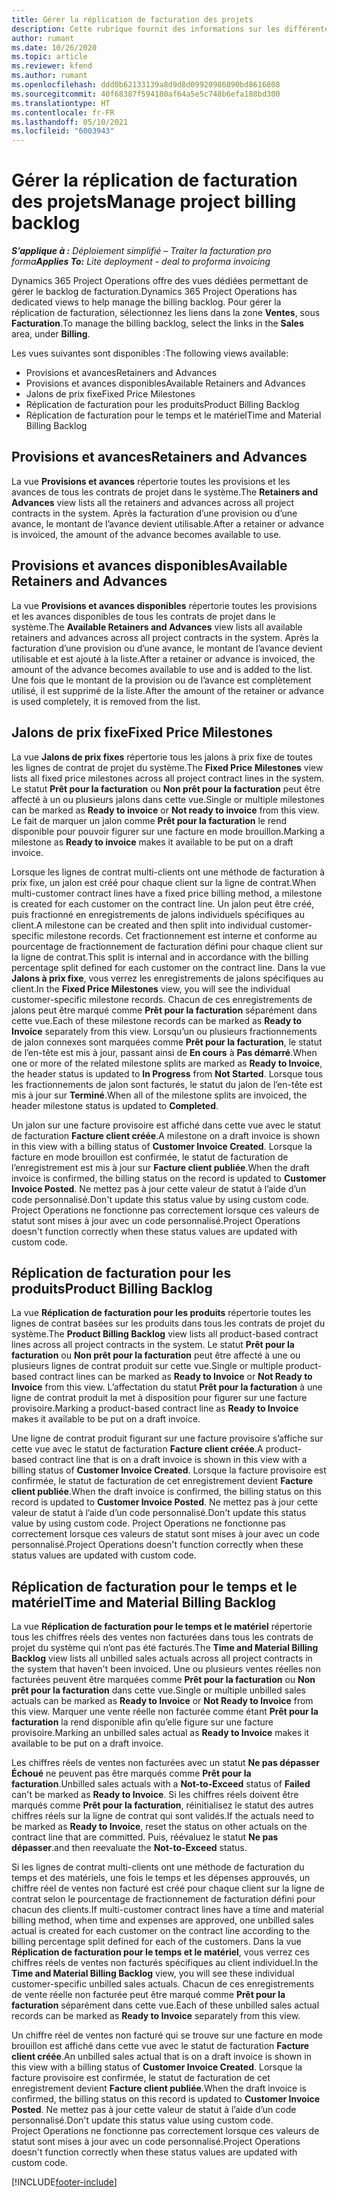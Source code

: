```yaml
---
title: Gérer la réplication de facturation des projets
description: Cette rubrique fournit des informations sur les différentes vues disponibles pour être utilisées lors de la gestion de la réplication de facturation sur les projets.
author: rumant
ms.date: 10/26/2020
ms.topic: article
ms.reviewer: kfend
ms.author: rumant
ms.openlocfilehash: ddd0b62133139a8d9d8d09920986890bd8616808
ms.sourcegitcommit: 40f68387f594180af64a5e5c748b6efa188bd300
ms.translationtype: HT
ms.contentlocale: fr-FR
ms.lasthandoff: 05/10/2021
ms.locfileid: "6003943"
---
```

# <a name="manage-project-billing-backlog"></a><span data-ttu-id="4e3c9-103">Gérer la réplication de facturation des projets</span><span class="sxs-lookup"><span data-stu-id="4e3c9-103">Manage project billing backlog</span></span> 

<span data-ttu-id="4e3c9-104">_**S’applique à :** Déploiement simplifié – Traiter la facturation pro forma_</span><span class="sxs-lookup"><span data-stu-id="4e3c9-104">_**Applies To:** Lite deployment - deal to proforma invoicing_</span></span>

<span data-ttu-id="4e3c9-105">Dynamics 365 Project Operations offre des vues dédiées permettant de gérer le backlog de facturation.</span><span class="sxs-lookup"><span data-stu-id="4e3c9-105">Dynamics 365 Project Operations has dedicated views to help manage the billing backlog.</span></span> <span data-ttu-id="4e3c9-106">Pour gérer la réplication de facturation, sélectionnez les liens dans la zone **Ventes**, sous **Facturation**.</span><span class="sxs-lookup"><span data-stu-id="4e3c9-106">To manage the billing backlog, select the links in the **Sales** area, under **Billing**.</span></span> 

<span data-ttu-id="4e3c9-107">Les vues suivantes sont disponibles :</span><span class="sxs-lookup"><span data-stu-id="4e3c9-107">The following views available:</span></span>

- <span data-ttu-id="4e3c9-108">Provisions et avances</span><span class="sxs-lookup"><span data-stu-id="4e3c9-108">Retainers and Advances</span></span>
- <span data-ttu-id="4e3c9-109">Provisions et avances disponibles</span><span class="sxs-lookup"><span data-stu-id="4e3c9-109">Available Retainers and Advances</span></span>
- <span data-ttu-id="4e3c9-110">Jalons de prix fixe</span><span class="sxs-lookup"><span data-stu-id="4e3c9-110">Fixed Price Milestones</span></span>
- <span data-ttu-id="4e3c9-111">Réplication de facturation pour les produits</span><span class="sxs-lookup"><span data-stu-id="4e3c9-111">Product Billing Backlog</span></span>
- <span data-ttu-id="4e3c9-112">Réplication de facturation pour le temps et le matériel</span><span class="sxs-lookup"><span data-stu-id="4e3c9-112">Time and Material Billing Backlog</span></span>

## <a name="retainers-and-advances"></a><span data-ttu-id="4e3c9-113">Provisions et avances</span><span class="sxs-lookup"><span data-stu-id="4e3c9-113">Retainers and Advances</span></span>

<span data-ttu-id="4e3c9-114">La vue **Provisions et avances** répertorie toutes les provisions et les avances de tous les contrats de projet dans le système.</span><span class="sxs-lookup"><span data-stu-id="4e3c9-114">The **Retainers and Advances** view lists all the retainers and advances across all project contracts in the system.</span></span> <span data-ttu-id="4e3c9-115">Après la facturation d’une provision ou d’une avance, le montant de l’avance devient utilisable.</span><span class="sxs-lookup"><span data-stu-id="4e3c9-115">After a retainer or advance is invoiced, the amount of the advance becomes available to use.</span></span>

## <a name="available-retainers-and-advances"></a><span data-ttu-id="4e3c9-116">Provisions et avances disponibles</span><span class="sxs-lookup"><span data-stu-id="4e3c9-116">Available Retainers and Advances</span></span>

<span data-ttu-id="4e3c9-117">La vue **Provisions et avances disponibles** répertorie toutes les provisions et les avances disponibles de tous les contrats de projet dans le système.</span><span class="sxs-lookup"><span data-stu-id="4e3c9-117">The **Available Retainers and Advances** view lists all available retainers and advances across all project contracts in the system.</span></span> <span data-ttu-id="4e3c9-118">Après la facturation d’une provision ou d’une avance, le montant de l’avance devient utilisable et est ajouté à la liste.</span><span class="sxs-lookup"><span data-stu-id="4e3c9-118">After a retainer or advance is invoiced, the amount of the advance becomes available to use and is added to the list.</span></span> <span data-ttu-id="4e3c9-119">Une fois que le montant de la provision ou de l’avance est complètement utilisé, il est supprimé de la liste.</span><span class="sxs-lookup"><span data-stu-id="4e3c9-119">After the amount of the retainer or advance is used completely, it is removed from the list.</span></span>

## <a name="fixed-price-milestones"></a><span data-ttu-id="4e3c9-120">Jalons de prix fixe</span><span class="sxs-lookup"><span data-stu-id="4e3c9-120">Fixed Price Milestones</span></span>

<span data-ttu-id="4e3c9-121">La vue **Jalons de prix fixes** répertorie tous les jalons à prix fixe de toutes les lignes de contrat de projet du système.</span><span class="sxs-lookup"><span data-stu-id="4e3c9-121">The **Fixed Price Milestones** view lists all fixed price milestones across all project contract lines in the system.</span></span> <span data-ttu-id="4e3c9-122">Le statut **Prêt pour la facturation** ou **Non prêt pour la facturation** peut être affecté à un ou plusieurs jalons dans cette vue.</span><span class="sxs-lookup"><span data-stu-id="4e3c9-122">Single or multiple milestones can be marked as **Ready to invoice** or **Not ready to invoice** from this view.</span></span> <span data-ttu-id="4e3c9-123">Le fait de marquer un jalon comme **Prêt pour la facturation** le rend disponible pour pouvoir figurer sur une facture en mode brouillon.</span><span class="sxs-lookup"><span data-stu-id="4e3c9-123">Marking a milestone as **Ready to invoice** makes it available to be put on a draft invoice.</span></span>

<span data-ttu-id="4e3c9-124">Lorsque les lignes de contrat multi-clients ont une méthode de facturation à prix fixe, un jalon est créé pour chaque client sur la ligne de contrat.</span><span class="sxs-lookup"><span data-stu-id="4e3c9-124">When multi-customer contract lines have a fixed price billing method, a milestone is created for each customer on the contract line.</span></span> <span data-ttu-id="4e3c9-125">Un jalon peut être créé, puis fractionné en enregistrements de jalons individuels spécifiques au client.</span><span class="sxs-lookup"><span data-stu-id="4e3c9-125">A milestone can be created and then split into individual customer-specific milestone records.</span></span> <span data-ttu-id="4e3c9-126">Cet fractionnement est interne et conforme au pourcentage de fractionnement de facturation défini pour chaque client sur la ligne de contrat.</span><span class="sxs-lookup"><span data-stu-id="4e3c9-126">This split is internal and in accordance with the billing percentage split defined for each customer on the contract line.</span></span> <span data-ttu-id="4e3c9-127">Dans la vue **Jalons à prix fixe**, vous verrez les enregistrements de jalons spécifiques au client.</span><span class="sxs-lookup"><span data-stu-id="4e3c9-127">In the **Fixed Price Milestones** view, you will see the individual customer-specific milestone records.</span></span> <span data-ttu-id="4e3c9-128">Chacun de ces enregistrements de jalons peut être marqué comme **Prêt pour la facturation** séparément dans cette vue.</span><span class="sxs-lookup"><span data-stu-id="4e3c9-128">Each of these milestone records can be marked as **Ready to Invoice** separately from this view.</span></span> <span data-ttu-id="4e3c9-129">Lorsqu’un ou plusieurs fractionnements de jalon connexes sont marquées comme **Prêt pour la facturation**, le statut de l’en-tête est mis à jour, passant ainsi de **En cours** à **Pas démarré**.</span><span class="sxs-lookup"><span data-stu-id="4e3c9-129">When one or more of the related milestone splits are marked as **Ready to Invoice**, the header status is updated to **In Progress** from **Not Started**.</span></span> <span data-ttu-id="4e3c9-130">Lorsque tous les fractionnements de jalon sont facturés, le statut du jalon de l’en-tête est mis à jour sur **Terminé**.</span><span class="sxs-lookup"><span data-stu-id="4e3c9-130">When all of the milestone splits are invoiced, the header milestone status is updated to **Completed**.</span></span>

<span data-ttu-id="4e3c9-131">Un jalon sur une facture provisoire est affiché dans cette vue avec le statut de facturation **Facture client créée**.</span><span class="sxs-lookup"><span data-stu-id="4e3c9-131">A milestone on a draft invoice is shown in this view with a billing status of **Customer Invoice Created**.</span></span> <span data-ttu-id="4e3c9-132">Lorsque la facture en mode brouillon est confirmée, le statut de facturation de l’enregistrement est mis à jour sur **Facture client publiée**.</span><span class="sxs-lookup"><span data-stu-id="4e3c9-132">When the draft invoice is confirmed, the billing status on the record is updated to **Customer Invoice Posted**.</span></span> <span data-ttu-id="4e3c9-133">Ne mettez pas à jour cette valeur de statut à l’aide d’un code personnalisé.</span><span class="sxs-lookup"><span data-stu-id="4e3c9-133">Don't update this status value by using custom code.</span></span> <span data-ttu-id="4e3c9-134">Project Operations ne fonctionne pas correctement lorsque ces valeurs de statut sont mises à jour avec un code personnalisé.</span><span class="sxs-lookup"><span data-stu-id="4e3c9-134">Project Operations doesn't function correctly when these status values are updated with custom code.</span></span>

## <a name="product-billing-backlog"></a><span data-ttu-id="4e3c9-135">Réplication de facturation pour les produits</span><span class="sxs-lookup"><span data-stu-id="4e3c9-135">Product Billing Backlog</span></span>

<span data-ttu-id="4e3c9-136">La vue **Réplication de facturation pour les produits** répertorie toutes les lignes de contrat basées sur les produits dans tous les contrats de projet du système.</span><span class="sxs-lookup"><span data-stu-id="4e3c9-136">The **Product Billing Backlog** view lists all product-based contract lines across all project contracts in the system.</span></span> <span data-ttu-id="4e3c9-137">Le statut **Prêt pour la facturation** ou **Non prêt pour la facturation** peut être affecté à une ou plusieurs lignes de contrat produit sur cette vue.</span><span class="sxs-lookup"><span data-stu-id="4e3c9-137">Single or multiple product-based contract lines can be marked as **Ready to Invoice** or **Not Ready to Invoice** from this view.</span></span> <span data-ttu-id="4e3c9-138">L’affectation du statut **Prêt pour la facturation** à une ligne de contrat produit la met à disposition pour figurer sur une facture provisoire.</span><span class="sxs-lookup"><span data-stu-id="4e3c9-138">Marking a product-based contract line as **Ready to Invoice** makes it available to be put on a draft invoice.</span></span>

<span data-ttu-id="4e3c9-139">Une ligne de contrat produit figurant sur une facture provisoire s’affiche sur cette vue avec le statut de facturation **Facture client créée**.</span><span class="sxs-lookup"><span data-stu-id="4e3c9-139">A product-based contract line that is on a draft invoice is shown in this view with a billing status of **Customer Invoice Created**.</span></span> <span data-ttu-id="4e3c9-140">Lorsque la facture provisoire est confirmée, le statut de facturation de cet enregistrement devient **Facture client publiée**.</span><span class="sxs-lookup"><span data-stu-id="4e3c9-140">When the draft invoice is confirmed, the billing status on this record is updated to **Customer Invoice Posted**.</span></span> <span data-ttu-id="4e3c9-141">Ne mettez pas à jour cette valeur de statut à l’aide d’un code personnalisé.</span><span class="sxs-lookup"><span data-stu-id="4e3c9-141">Don't update this status value by using custom code.</span></span> <span data-ttu-id="4e3c9-142">Project Operations ne fonctionne pas correctement lorsque ces valeurs de statut sont mises à jour avec un code personnalisé.</span><span class="sxs-lookup"><span data-stu-id="4e3c9-142">Project Operations doesn't function correctly when these status values are updated with custom code.</span></span>

## <a name="time-and-material-billing-backlog"></a><span data-ttu-id="4e3c9-143">Réplication de facturation pour le temps et le matériel</span><span class="sxs-lookup"><span data-stu-id="4e3c9-143">Time and Material Billing Backlog</span></span>

<span data-ttu-id="4e3c9-144">La vue **Réplication de facturation pour le temps et le matériel** répertorie tous les chiffres réels des ventes non facturées dans tous les contrats de projet du système qui n’ont pas été facturés.</span><span class="sxs-lookup"><span data-stu-id="4e3c9-144">The **Time and Material Billing Backlog** view lists all unbilled sales actuals across all project contracts in the system that haven't been invoiced.</span></span> <span data-ttu-id="4e3c9-145">Une ou plusieurs ventes réelles non facturées peuvent être marquées comme **Prêt pour la facturation** ou **Non prêt pour la facturation** dans cette vue.</span><span class="sxs-lookup"><span data-stu-id="4e3c9-145">Single or multiple unbilled sales actuals can be marked as **Ready to Invoice** or **Not Ready to Invoice** from this view.</span></span> <span data-ttu-id="4e3c9-146">Marquer une vente réelle non facturée comme étant **Prêt pour la facturation** la rend disponible afin qu’elle figure sur une facture provisoire.</span><span class="sxs-lookup"><span data-stu-id="4e3c9-146">Marking an unbilled sales actual as **Ready to Invoice** makes it available to be put on a draft invoice.</span></span>

<span data-ttu-id="4e3c9-147">Les chiffres réels de ventes non facturées avec un statut **Ne pas dépasser** **Échoué** ne peuvent pas être marqués comme **Prêt pour la facturation**.</span><span class="sxs-lookup"><span data-stu-id="4e3c9-147">Unbilled sales actuals with a **Not-to-Exceed** status of **Failed** can't be marked as **Ready to Invoice**.</span></span> <span data-ttu-id="4e3c9-148">Si les chiffres réels doivent être marqués comme **Prêt pour la facturation**, réinitialisez le statut des autres chiffres réels sur la ligne de contrat qui sont validés.</span><span class="sxs-lookup"><span data-stu-id="4e3c9-148">If the actuals need to be marked as **Ready to Invoice**, reset the status on other actuals on the contract line that are committed.</span></span> <span data-ttu-id="4e3c9-149">Puis, réévaluez le statut **Ne pas dépasser**.</span><span class="sxs-lookup"><span data-stu-id="4e3c9-149">and then reevaluate the **Not-to-Exceed** status.</span></span>

<span data-ttu-id="4e3c9-150">Si les lignes de contrat multi-clients ont une méthode de facturation du temps et des matériels, une fois le temps et les dépenses approuvés, un chiffre réel de ventes non facturé est créé pour chaque client sur la ligne de contrat selon le pourcentage de fractionnement de facturation défini pour chacun des clients.</span><span class="sxs-lookup"><span data-stu-id="4e3c9-150">If multi-customer contract lines have a time and material billing method, when time and expenses are approved, one unbilled sales actual is created for each customer on the contract line according to the billing percentage split defined for each of the customers.</span></span> <span data-ttu-id="4e3c9-151">Dans la vue **Réplication de facturation pour le temps et le matériel**, vous verrez ces chiffres réels de ventes non facturés spécifiques au client individuel.</span><span class="sxs-lookup"><span data-stu-id="4e3c9-151">In the **Time and Material Billing Backlog** view, you will see these individual customer-specific unbilled sales actuals.</span></span> <span data-ttu-id="4e3c9-152">Chacun de ces enregistrements de vente réelle non facturée peut être marqué comme **Prêt pour la facturation** séparément dans cette vue.</span><span class="sxs-lookup"><span data-stu-id="4e3c9-152">Each of these unbilled sales actual records can be marked as **Ready to Invoice** separately from this view.</span></span>

<span data-ttu-id="4e3c9-153">Un chiffre réel de ventes non facturé qui se trouve sur une facture en mode brouillon est affiché dans cette vue avec le statut de facturation **Facture client créée**.</span><span class="sxs-lookup"><span data-stu-id="4e3c9-153">An unbilled sales actual that is on a draft invoice is shown in this view with a billing status of **Customer Invoice Created**.</span></span> <span data-ttu-id="4e3c9-154">Lorsque la facture provisoire est confirmée, le statut de facturation de cet enregistrement devient **Facture client publiée**.</span><span class="sxs-lookup"><span data-stu-id="4e3c9-154">When the draft invoice is confirmed, the billing status on this record is updated to **Customer Invoice Posted**.</span></span> <span data-ttu-id="4e3c9-155">Ne mettez pas à jour cette valeur de statut à l’aide d’un code personnalisé.</span><span class="sxs-lookup"><span data-stu-id="4e3c9-155">Don't update this status value using custom code.</span></span> <span data-ttu-id="4e3c9-156">Project Operations ne fonctionne pas correctement lorsque ces valeurs de statut sont mises à jour avec un code personnalisé.</span><span class="sxs-lookup"><span data-stu-id="4e3c9-156">Project Operations doesn't function correctly when these status values are updated with custom code.</span></span>


[!INCLUDE[footer-include](../../includes/footer-banner.md)]
